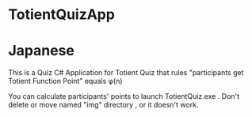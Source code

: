 # TotientQuizApp
# Japanese
This is a Quiz C# Application for Totient Quiz that rules  "participants get Totient Function Point" equals φ(n)

You can calculate participants' points to launch TotientQuiz.exe .
Don't delete or move named "img" directory , or it doesn't work.
